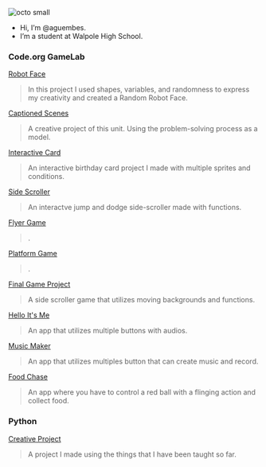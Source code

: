 ![octo small](https://github.com/aguembes/aguembes/assets/146837207/a34e0164-c8e4-4170-a99a-700c191e25ec)
- Hi, I’m @aguembes.
- I’m a student at Walpole High School.

### Code.org GameLab
[Robot Face](https://aguembes.github.io/robot/)
>In this project I used shapes, variables, and randomness to express my creativity and created a Random Robot Face.

[Captioned Scenes](https://studio.code.org/projects/gamelab/WjYvfA0NlObB3Acs4UGU5nw6sVCR6awbdWb73l82DT8)
>A creative project of this unit. Using the problem-solving process as a model.

[Interactive Card](https://studio.code.org/projects/gamelab/01Ybtk0R45uNsFddLl0ogJBz25fy9q88qYU70i9a4jk)
>An interactive birthday card project I made with multiple sprites and conditions.

[Side Scroller](https://studio.code.org/projects/gamelab/wqZekeYw7Q0E-ufqwbjn6PzkHZ3LiH6BwZ2WAxmD64g)
>An interactve jump and dodge side-scroller made with functions.

[Flyer Game](https://studio.code.org/projects/gamelab/YHDrB1NmDtDQH29Q3QPnPwHVzsU8vR9-Pys2oQ633qw)
>.

[Platform Game](https://studio.code.org/projects/gamelab/sTXHkgTYwbSlC9XyPk79QM-DvLKF9wpzJLwQox3ad5w)
>.

[Final Game Project](https://studio.code.org/projects/gamelab/c-AbmwKfl33Ws7xG9R5308rArLMjunvNpxSkVj6-Y2o)
>A side scroller game that utilizes moving backgrounds and functions.

[Hello It's Me](https://gallery.appinventor.mit.edu/?galleryid=a8fe95ff-d123-4a17-a462-154f3d62877c)
>An app that utilizes multiple buttons with audios.

[Music Maker](https://gallery.appinventor.mit.edu/?galleryid=fec9938d-5430-487e-84bf-20c8a28d1fca)
>An app that utilizes multiples button that can create music and record.

[Food Chase](https://gallery.appinventor.mit.edu/?galleryid=dfec9ce2-22ea-4676-a57a-e97d7cf4f8f2)
>An app where you have to control a red ball with a flinging action and collect food.

### Python
[Creative Project](https://academy.cs.cmu.edu/sharing/aquamarineAlligator3919)
> A project I made using the things that I have been taught so far.
